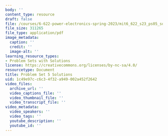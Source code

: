 ```yaml
---
body: ''
content_type: resource
draft: false
file: /courses/6-622-power-electronics-spring-2023/mit6_622_s23_ps05_sol.pdf
file_size: 311265
file_type: application/pdf
image_metadata:
  caption: ''
  credit: ''
  image-alt: ''
learning_resource_types:
- Problem Sets with Solutions
license: https://creativecommons.org/licenses/by-nc-sa/4.0/
resourcetype: Document
title: Problem Set 5 Solutions
uid: 1c49e97c-c6c3-4f32-a949-002a452f2642
video_files:
  archive_url: ''
  video_captions_file: ''
  video_thumbnail_file: ''
  video_transcript_file: ''
video_metadata:
  video_speakers: ''
  video_tags: ''
  youtube_description: ''
  youtube_id: ''
---
```


